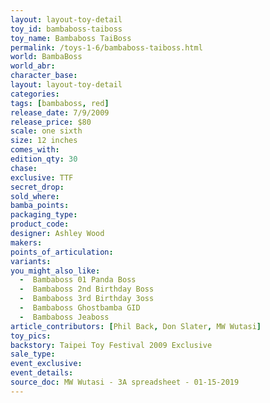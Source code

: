 ```yaml
---
layout: layout-toy-detail 
toy_id: bambaboss-taiboss
toy_name: Bambaboss TaiBoss
permalink: /toys-1-6/bambaboss-taiboss.html
world: BambaBoss
world_abr:
character_base: 
layout: layout-toy-detail
categories: 
tags: [bambaboss, red]
release_date: 7/9/2009
release_price: $80 
scale: one sixth
size: 12 inches
comes_with: 
edition_qty: 30
chase: 
exclusive: TTF
secret_drop: 
sold_where: 
bamba_points: 
packaging_type: 
product_code:
designer: Ashley Wood
makers: 
points_of_articulation: 
variants: 
you_might_also_like: 
  -  Bambaboss 01 Panda Boss
  -  Bambaboss 2nd Birthday Boss
  -  Bambaboss 3rd Birthday 3oss
  -  Bambaboss Ghostbamba GID
  -  Bambaboss Jeaboss
article_contributors: [Phil Back, Don Slater, MW Wutasi]
toy_pics: 
backstory: Taipei Toy Festival 2009 Exclusive
sale_type: 
event_exclusive: 
event_details: 
source_doc: MW Wutasi - 3A spreadsheet - 01-15-2019
---
```

